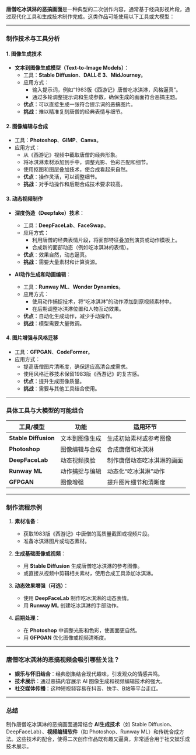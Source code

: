 **唐僧吃冰淇淋的恶搞画面**是一种典型的二次创作内容，通常基于经典影视片段，通过现代化工具和生成技术制作完成。这类作品可能使用以下工具或大模型：

---

### **制作技术与工具分析**

#### **1. 图像生成技术**
- **文本到图像生成模型（Text-to-Image Models）**：
  - 工具：**Stable Diffusion**、**DALL·E 3**、**MidJourney**。
  - 应用方式：
    - 输入提示词，例如“1983版《西游记》唐僧吃冰淇淋，风格逼真”。
    - 通过多轮调整提示词和生成参数，确保生成的画面符合恶搞主题。
  - **优点**：可以直接生成一张符合提示词的恶搞图片。
  - **挑战**：难以精准复刻唐僧的经典表情与细节。

#### **2. 图像编辑与合成**
- 工具：**Photoshop**、**GIMP**、**Canva**。
- 应用方式：
  - 从《西游记》视频中截取唐僧的经典形象。
  - 将冰淇淋素材添加到手中，调整光影、色彩匹配和细节。
  - 使用抠图和图层叠加技术，使合成看起来自然。
  - **优点**：操作灵活，可以调整细节。
  - **挑战**：对手动操作和后期合成技术要求较高。

#### **3. 动态视频制作**
- **深度伪造（Deepfake）技术**：
  - 工具：**DeepFaceLab**、**FaceSwap**。
  - 应用方式：
    - 利用唐僧的经典表情片段，将面部特征叠加到演员或动作模板上。
    - 合成新的面部动态（例如吃冰淇淋的表情）。
  - **优点**：效果自然，动态逼真。
  - **挑战**：需要大量素材和计算资源。

- **AI动作生成和动画编辑**：
  - 工具：**Runway ML**、**Wonder Dynamics**。
  - 应用方式：
    - 使用动作捕捉技术，将“吃冰淇淋”的动作添加到原视频素材中。
    - 在后期调整冰淇淋位置和人物互动效果。
  - **优点**：自动化生成动作，减少手动操作。
  - **挑战**：模型需要大量微调。

#### **4. 图片增强与风格迁移**
- 工具：**GFPGAN**、**CodeFormer**。
- 应用方式：
  - 提高唐僧图片清晰度，确保适应高清合成需求。
  - 使用风格迁移技术保留1983版《西游记》的复古感。
  - **优点**：提升生成图像质量。
  - **挑战**：需要与其他工具结合使用。

---

### **具体工具与大模型的可能组合**
| 工具/模型                | 功能                | 适用环节                 |
|-------------------------|--------------------|-------------------------|
| **Stable Diffusion**    | 文本到图像生成      | 生成初始素材或参考图像    |
| **Photoshop**           | 图像编辑与合成      | 合成唐僧和冰淇淋         |
| **DeepFaceLab**         | 动态视频换脸        | 制作唐僧动态吃冰淇淋的画面 |
| **Runway ML**           | 动作捕捉与编辑      | 动态化“吃冰淇淋”动作      |
| **GFPGAN**              | 图像增强            | 提升图片细节和清晰度      |

---

### **制作流程示例**
1. **素材准备**：
   - 获取1983版《西游记》中唐僧的高质量截图或视频片段。
   - 准备冰淇淋图片或动态素材。

2. **生成基础图像或视频**：
   - 用 **Stable Diffusion** 生成唐僧吃冰淇淋的参考图像。
   - 或直接从视频中剪辑相关素材，使用合成工具添加冰淇淋。

3. **动态效果增强（可选）**：
   - 使用 **DeepFaceLab** 制作吃冰淇淋的动态表情。
   - 用 **Runway ML** 创建吃冰淇淋的手部动作。

4. **后期处理**：
   - 在 **Photoshop** 中调整光影和色彩，使画面更自然。
   - 用 **GFPGAN** 优化图像或视频清晰度。

---

### **唐僧吃冰淇淋的恶搞视频会吸引哪些关注？**
- **娱乐与怀旧结合**：经典剧集结合现代趣味，引发观众的情感共鸣。
- **技术展示**：通过恶搞内容展示 AI 图像生成和视频编辑技术的强大。
- **社交媒体传播**：这种短视频容易在抖音、快手、B站等平台走红。

---

### **总结**
制作唐僧吃冰淇淋的恶搞画面通常结合 **AI生成技术**（如 Stable Diffusion、DeepFaceLab）、**视频编辑软件**（如 Photoshop、Runway ML）和传统合成方法。这些技术的配合，使得二次创作作品既有趣又逼真，非常适合用于社交娱乐或技术展示。
